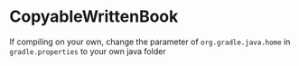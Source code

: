 # CopyableWrittenBook
If compiling on your own, change the parameter of `org.gradle.java.home` in `gradle.properties` to your own java folder
